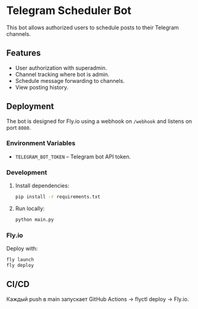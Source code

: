 # Telegram Scheduler Bot

This bot allows authorized users to schedule posts to their Telegram channels.

## Features
- User authorization with superadmin.
- Channel tracking where bot is admin.
- Schedule message forwarding to channels.
- View posting history.

## Deployment
The bot is designed for Fly.io using a webhook on `/webhook` and listens on port `8080`.

### Environment Variables
- `TELEGRAM_BOT_TOKEN` – Telegram bot API token.

### Development
1. Install dependencies:
   ```bash
   pip install -r requirements.txt
   ```
2. Run locally:
   ```bash
   python main.py
   ```

### Fly.io
Deploy with:
```bash
fly launch
fly deploy
```

## CI/CD
Каждый push в main запускает GitHub Actions → flyctl deploy → Fly.io.
